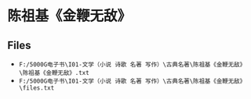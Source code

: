 # 陈祖基《金鞭无敌》

## Files

- `F:/5000G电子书\I01-文学（小说 诗歌 名著 写作）\古典名著\陈祖基《金鞭无敌》\陈祖基《金鞭无敌》.txt`
- `F:/5000G电子书\I01-文学（小说 诗歌 名著 写作）\古典名著\陈祖基《金鞭无敌》\files.txt`
